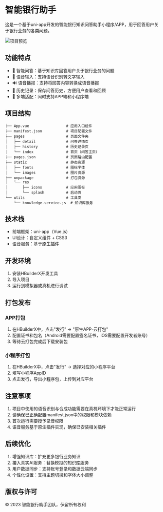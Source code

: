 # 智能银行助手

这是一个基于uni-app开发的智能银行知识问答助手小程序/APP，用于回答用户关于银行业务的各类问题。

![项目预览](./static/images/preview.jpg)

## 功能特点

- 🧠 智能问答：基于知识库回答用户关于银行业务的问题
- 🎤 语音输入：支持语音识别转文字输入
- 🔊 语音播报：支持将回答内容转换成语音播报
- 📝 历史记录：保存问答历史，方便用户查看和回顾
- 📲 多端适配：同时支持APP端和小程序端

## 项目结构

```
├── App.vue                 # 应用入口组件
├── manifest.json           # 项目配置文件
├── pages                   # 页面文件夹
│   ├── detail              # 问答详情页
│   ├── history             # 历史记录页
│   └── index               # 首页（问答主页）
├── pages.json              # 页面路由配置
├── static                  # 静态资源
│   ├── fonts               # 图标字体
│   └── images              # 图片资源
├── unpackage               # 打包资源
│   └── res                 
│       ├── icons           # 应用图标
│       └── splash          # 启动页
└── utils                   # 工具类
    └── knowledge-service.js  # 知识库服务
```

## 技术栈

- 前端框架：uni-app（Vue.js）
- UI设计：自定义组件 + CSS3
- 语音服务：基于原生插件

## 开发环境

1. 安装HBuilderX开发工具
2. 导入项目
3. 运行到模拟器或真机进行调试

## 打包发布

### APP打包

1. 在HBuilderX中，点击"发行" -> "原生APP-云打包"
2. 配置证书和包名（Android需要配置签名证书，iOS需要配置开发者账号）
3. 等待云打包完成后下载安装包

### 小程序打包

1. 在HBuilderX中，点击"发行" -> 选择对应的小程序平台
2. 填写小程序AppID
3. 点击发行，导出小程序包，上传到对应平台

## 注意事项

1. 项目中使用的语音识别与合成功能需要在真机环境下才能正常运行
2. 请确保已正确配置manifest.json中的权限和模块依赖
3. 首次运行需要授予录音权限
4. 语音服务基于原生插件实现，确保已安装相关插件

## 后续优化

1. 增强知识库：扩充更多银行业务知识
2. 接入真实AI服务：替换模拟的知识库服务
3. 用户数据同步：支持账号登录和数据云端同步
4. 个性化设置：支持主题切换和字体大小调整

## 版权与许可

© 2023 智能银行助手团队，保留所有权利 